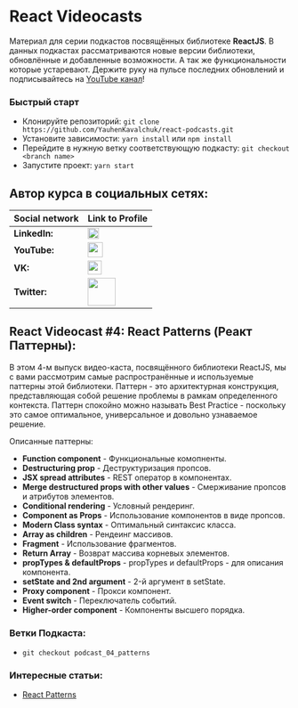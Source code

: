 
#  React Videocasts
Материал для серии подкастов посвящённых библиотеке **ReactJS**. В данных подкастах рассматриваются новые версии библиотеки, обновлённые и добавленные возможности. А так же функциональности которые устаревают. Держите руку на пульсе последних обновлений и подписывайтесь на [YouTube канал](https://youtube.com/c/YauhenKavalchuk)!

### Быстрый старт
- Клонируйте репозиторий: `git clone https://github.com/YauhenKavalchuk/react-podcasts.git`
- Установите зависимости: `yarn install` или `npm install`
- Перейдите в нужную ветку соответствующую подкасту: `git checkout <branch name>`
- Запустите проект: `yarn start`

## Автор курса в социальных сетях:
Social network | Link to Profile
-----|-----
**LinkedIn:** | [<img src="https://upload.wikimedia.org/wikipedia/commons/thumb/0/01/LinkedIn_Logo.svg/1280px-LinkedIn_Logo.svg.png" height="20" />](http://www.linkedin.com/in/YauhenKavalchuk)
**YouTube:** | [<img src="https://upload.wikimedia.org/wikipedia/commons/thumb/e/e1/Logo_of_YouTube_%282015-2017%29.svg/1280px-Logo_of_YouTube_%282015-2017%29.svg.png" height="27" />](https://youtube.com/c/YauhenKavalchuk)
**VK:** | [<img src="http://pngimg.com/uploads/vkontakte/vkontakte_PNG27.png" height="25" />](http://vk.com/YauhenKavalchuk)
**Twitter:** | [<img src="http://www.stickpng.com/assets/images/580b57fcd9996e24bc43c53e.png" height="50" />](https://twitter.com/YauhenKavalchuk)

## React Videocast #4: React Patterns (Реакт Паттерны):
В этом 4-м выпуск видео-каста, посвящённого библиотеки ReactJS, мы с вами рассмотрим самые распространённые и используемые паттерны этой библиотеки. Паттерн - это архитектурная конструкция, представляющая собой решение проблемы в рамкам определенного контекста. Паттерн спокойно можно называть Best Practice - поскольку это самое оптимальное, универсальное и довольно узнаваемое решение.

Описанные паттерны:
- **Function component** - Функциональные комопненты.
- **Destructuring prop** - Деструктуризация пропсов.
- **JSX spread attributes** - REST оператор в компонентах.
- **Merge destructured props with other values** - Смерживание пропсов и атрибутов элементов.
- **Conditional rendering** - Условный рендеринг.
- **Component as Props** - Использование компонентов в виде пропсов.
- **Modern Class syntax** - Оптимальный синтаксис класса.
- **Array as children** - Рендеинг массивов.
- **Fragment** - Использование фрагментов.
- **Return Array** - Возврат массива корневых элементов.
- **propTypes & defaultProps** - propTypes и defaultProps - для описания компонента.
- **setState and 2nd argument** - 2-й аргумент в setState.
- **Proxy component** - Прокси компонент.
- **Event switch** - Переключатель событий.
- **Higher-order component** - Компоненты высшего порядка.

### Ветки Подкаста:
- `git checkout podcast_04_patterns`

### Интересные статьи:
- [React Patterns](https://reactpatterns.com)
